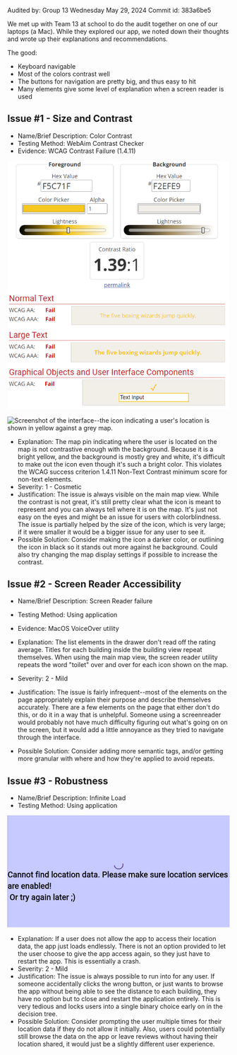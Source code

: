 Audited by: Group 13
Wednesday May 29, 2024
Commit id: 383a6be5

We met up with Team 13 at school to do the audit together on one of our laptops (a Mac). While they explored our app, we noted down their thoughts and wrote up their explanations and recommendations. 

The good:
- Keyboard navigable
- Most of the colors contrast well
- The buttons for navigation are pretty big, and thus easy to hit
- Many elements give some level of explanation when a screen reader is used

## Issue #1 - Size and Contrast

- Name/Brief Description: Color Contrast
- Testing Method: WebAim Contrast Checker
- Evidence: WCAG Contrast Failure (1.4.11)

![Screenshot of the WebAim contrast checker showing all tests failing.](/docs/contrast1.png)

![Screenshot of the interface--the icon indicating a user's location is shown in yellow against a grey map.](/docs/contrast2.png)

- Explanation: The map pin indicating where the user is located on the map is not contrastive enough with the background. Because it is a bright yellow, and the background is mostly grey and white, it's difficult to make out the icon even though it's such a bright color. This violates the WCAG success criterion 1.4.11 Non-Text Contrast minimum score for non-text elements. 
- Severity: 1 - Cosmetic
- Justification: The issue is always visible on the main map view. While the contrast is not great, it's still pretty clear what the icon is meant to represent and you can always tell where it is on the map. It's just not easy on the eyes and might be an issue for users with colorblindness. The issue is partially helped by the size of the icon, which is very large; if it were smaller it would be a bigger issue for any user to see it.
- Possible Solution: Consider making the icon a darker color, or outlining the icon in black so it stands out more against he background. Could also try changing the map display settings if possible to increase the contrast.


## Issue #2 - Screen Reader Accessibility

- Name/Brief Description: Screen Reader failure
- Testing Method: Using application
- Evidence: MacOS VoiceOver utility

- Explanation: The list elements in the drawer don't read off the rating average. Titles for each building inside the building view repeat themselves. When using the main map view, the screen reader utility repeats the word "toilet" over and over for each icon shown on the map.
- Severity: 2 - Mild
- Justification: The issue is fairly infrequent--most of the elements on the page appropriately explain their purpose and describe themselves accurately. There are a few elements on the page that either don't do this, or do it in a way that is unhelpful. Someone using a screenreader would probably not have much difficulty figuring out what's going on on the screen, but it would add a little annoyance as they tried to navigate through the interface.
- Possible Solution: Consider adding more semantic tags, and/or getting more granular with where and how they're applied to avoid repeats. 


## Issue #3 - Robustness

- Name/Brief Description: Infinite Load
- Testing Method: Using application

![Screenshot of the loading page of the application.](/docs/robustness.png)

- Explanation: If a user does not allow the app to access their location data, the app just loads endlessly. There is not an option provided to let the user choose to give the app access again, so they just have to restart the app. This is essentially a crash.
- Severity: 2 - Mild
- Justification: The issue is always possible to run into for any user. If someone accidentally clicks the wrong button, or just wants to browse the app without being able to see the distance to each building, they have no option but to close and restart the application entirely. This is very tedious and locks users into a single binary choice early on in the decision tree.
- Possible Solution: Consider prompting the user multiple times for their location data if they do not allow it initially. Also, users could potentially still browse the data on the app or leave reviews without having their location shared, it would just be a slightly different user experience.
